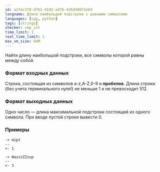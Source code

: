 ```yaml
---
id: a1fac1f0-d7b1-4142-a47b-426d306f2eb9
longname: Длина наибольшей подстроки с равными символами
languages: [cpp, python]
tags: [strings]
checker: cmp_int
time_limit: 1
real_time_limit: 1
max_vm_size: 64M
---
```


Найти длину наибольшой подстроки, все символы которой равны между собой.

### Формат входных данных

Строка, состоящая из символов a-z,A-Z,0-9 и **пробелов**. Длина строки (без учета терминального нуля!) не меньше 1 и не превосходит 512.

### Формат выходных данных

Одно число — длина максимальной подстроки состоящей из одного символа. При вводе пустой строки вывести 0.

### Примеры

```
-> mipt
--
<- 1
```

```
-> WazzzZZzup
--
<- 3
```
